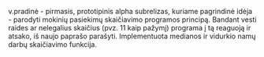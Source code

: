 v.pradinė - pirmasis, prototipinis alpha subrelizas, kuriame pagrindinė idėja - parodyti mokinių pasiekimų skaičiavimo programos principą. Bandant vesti raides ar nelegalius skaičius (pvz. 11 kaip pažymį) programa į tą reaguoją ir atsako, iš naujo paprašo parašyti. Implementuota medianos ir vidurkio namų darbų skaičiavimo funkcija.
